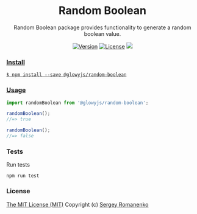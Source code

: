 <h1 align="center">Random Boolean</h1>
<p align="center">
Random Boolean package provides functionality to generate a random boolean value.
</p>

<p align="center">
<a href="https://github.com/glowyjs/random-boolean/releases"><img alt="Version" src="https://img.shields.io/github/release/glowyjs/random-boolean.svg?label=version&color=green"></a> <a href="https://github.com/glowyjs/random-boolean"><img src="https://img.shields.io/badge/license-MIT-blue.svg?color=green" alt="License"></a> <a href="https://packagist.org/packages/glowy/strings"> <img src="https://github.com/glowyjs/random-boolean/actions/workflows/tests.yml/badge.svg">
</p>

### Install

```
$ npm install --save @glowyjs/random-boolean
```

### Usage

```js
import randomBoolean from '@glowyjs/random-boolean';

randomBoolean();
//=> true

randomBoolean();
//=> false
```

### Tests

Run tests

```
npm run test
```

### License
[The MIT License (MIT)](https://github.com/glowyjs/random-boolean/blob/master/LICENSE.txt)
Copyright (c) [Sergey Romanenko](https://github.com/Awilum)
